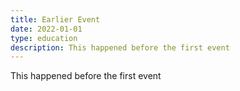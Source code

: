 ```yaml
---
title: Earlier Event
date: 2022-01-01
type: education
description: This happened before the first event
---
```


This happened before the first event

<!-- Add more details about this event here --> 